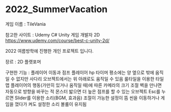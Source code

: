 # 2022_SummerVacation
게임 이름 : TileVania

참고한 사이트 : Udemy C# Unity 게임 개발자 2D https://www.udemy.com/course/best-c-unity-2d/

2022 여름방학에 진행한 개인 프로젝트 입니다.

장르 : 2D 플랫포머

구현한 기능 : 
플레이어 이동과 점프
플레이어 hp
타이머
평소에는 양 옆으로 밖에 움직일 수 없지만 사다리 오브젝트에서는 위 아래로도 움직일 수 있음
룰타일을 이용한 타일맵
플레이어의 행동(가만히 있거나 움직일 때)에 따른 카메라의 크기 조절
벽을 만나면 자동으로 방향을 바꾸는 적 몬스터
밟으면 더 높은 점프를 할 수 있는 오브젝트
Esc를 누르면 Slider를 이용한 소리(BGM, 효과음) 조절이 가능한 설정이 뜸
씬을 이동하거나 게임을 껐다가 켜도 설정한 소리 볼륨이 유지됨
